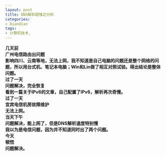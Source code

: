 ```yaml
---
layout: post
title: DNS解析超慢之分析
categories:
- Diandian
tags:
- 计算机技术, 
---
```

<strong>几天前<br /> </strong>
<strong>广州电信路由出问题<br /> </strong>
<strong>影响四川、云南等地，无法上网，我不知道是自己电脑的问题还是整个网络的问题，所以用台式机、笔记本电脑；Win和Lin做了相互对照试验。得出结论是整体问题。<br /> </strong>
<strong>过了一天<br /> </strong>
<strong>问题解决，完全恢复<br /> </strong>
<strong>看到一篇关于IPv6的文章，自己配置了IPv6，解析再次奇慢。<br /> </strong>
<strong>过了一天<br /> </strong>
<strong>宜宾电信机房故障维护<br /> </strong>
<strong>无法上网。<br /> </strong>
<strong>当天下午<br /> </strong>
<strong>问题解决，能上网了，但是DNS解析速度特别慢<br /> </strong>
<strong>我以为是电信问题，因为并不知道同时出了两个问题。<br /> </strong>
<strong>今天<br /> </strong>
<strong>顿悟<br /> </strong>
<strong>问题解决。<br /> </strong>
